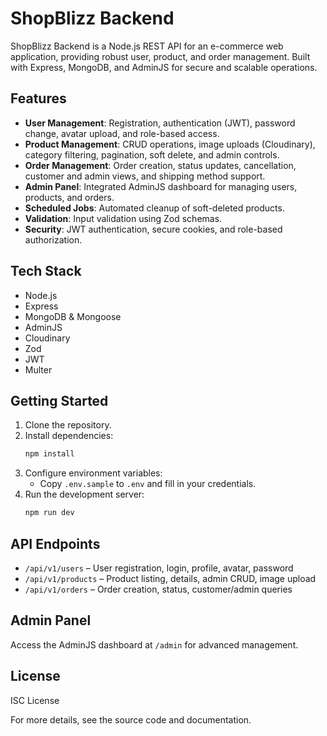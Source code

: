 # ShopBlizz Backend

ShopBlizz Backend is a Node.js REST API for an e-commerce web application, providing robust user, product, and order management. Built with Express, MongoDB, and AdminJS for secure and scalable operations.

## Features

- **User Management**: Registration, authentication (JWT), password change, avatar upload, and role-based access.
- **Product Management**: CRUD operations, image uploads (Cloudinary), category filtering, pagination, soft delete, and admin controls.
- **Order Management**: Order creation, status updates, cancellation, customer and admin views, and shipping method support.
- **Admin Panel**: Integrated AdminJS dashboard for managing users, products, and orders.
- **Scheduled Jobs**: Automated cleanup of soft-deleted products.
- **Validation**: Input validation using Zod schemas.
- **Security**: JWT authentication, secure cookies, and role-based authorization.

## Tech Stack

- Node.js
- Express
- MongoDB & Mongoose
- AdminJS
- Cloudinary
- Zod
- JWT
- Multer

## Getting Started

1. Clone the repository.
2. Install dependencies:
   ```sh
   npm install
   ```
3. Configure environment variables:
   - Copy `.env.sample` to `.env` and fill in your credentials.
4. Run the development server:
   ```sh
   npm run dev
   ```

## API Endpoints

- `/api/v1/users` – User registration, login, profile, avatar, password
- `/api/v1/products` – Product listing, details, admin CRUD, image upload
- `/api/v1/orders` – Order creation, status, customer/admin queries

## Admin Panel

Access the AdminJS dashboard at `/admin` for advanced management.

## License

ISC License

For more details, see the source code and documentation.
